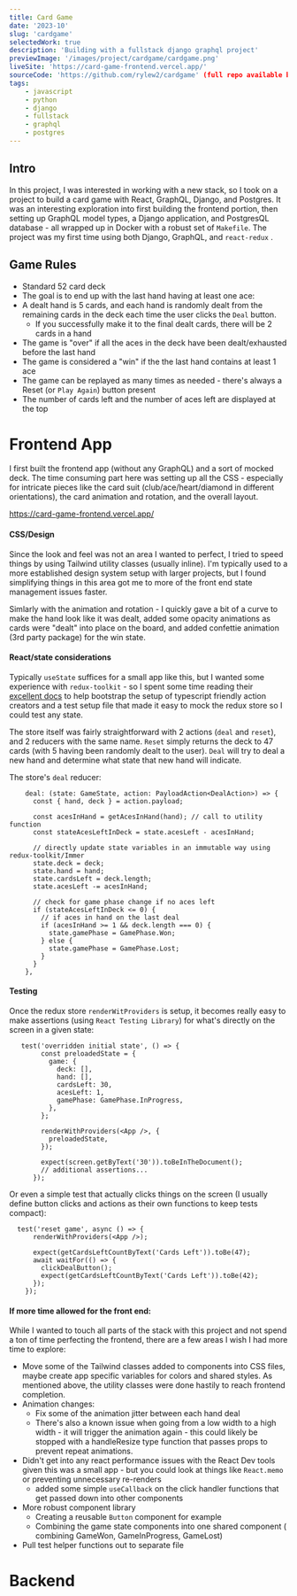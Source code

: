 ```yaml
---
title: Card Game
date: '2023-10'
slug: 'cardgame'
selectedWork: true
description: 'Building with a fullstack django graphql project'
previewImage: '/images/project/cardgame/cardgame.png'
liveSite: 'https://card-game-frontend.vercel.app/'
sourceCode: 'https://github.com/rylew2/cardgame' (full repo available by request)
tags:
    - javascript
    - python
    - django
    - fullstack
    - graphql
    - postgres
---
```


## Intro

In this project, I was interested in working with a new stack, so I took on a project to build a card game with React, GraphQL, Django, and Postgres. It was an interesting exploration into first building the frontend portion, then setting up GraphQL model types, a Django application, and PostgresQL database - all wrapped up in Docker with a robust set of `Makefile`. The project was my first time using both Django, GraphQL, and `react-redux` .

## Game Rules

-   Standard 52 card deck
-   The goal is to end up with the last hand having at least one ace:
-   A dealt hand is 5 cards, and each hand is randomly dealt from the remaining cards in the deck each time the user clicks the `Deal` button.
    -   If you successfully make it to the final dealt cards, there will be 2 cards in a hand
-   The game is "over" if all the aces in the deck have been dealt/exhausted before the last hand
-   The game is considered a "win" if the the last hand contains at least 1 ace
-   The game can be replayed as many times as needed - there's always a Reset (or `Play Again`) button present
-   The number of cards left and the number of aces left are displayed at the top


# Frontend App

I first built the frontend app (without any GraphQL) and a sort of mocked deck. The time consuming part here was setting up all the CSS - especially for intricate pieces like the card suit (club/ace/heart/diamond in different orientations), the card animation and rotation, and the overall layout.

https://card-game-frontend.vercel.app/

#### CSS/Design

Since the look and feel was not an area I wanted to perfect, I tried to speed things by using Tailwind utility classes (usually inline). I'm typically used to a more established design system setup with larger projects, but I found simplifying things in this area got me to more of the front end state management issues faster.

Simlarly with the animation and rotation - I quickly gave a bit of a curve to make the hand look like it was dealt, added some opacity animations as cards were "dealt" into place on the board, and added confettie animation (3rd party package) for the win state.

#### React/state considerations

 Typically `useState` suffices for a small app like this, but I wanted some experience with `redux-toolkit` - so I spent some time reading their [excellent docs](https://redux-toolkit.js.org/tutorials/typescript) to help bootstrap the setup of typescript friendly action creators and a test setup file that made it easy to mock the redux store so I could test any state.

The store itself was fairly straightforward with 2 actions (`deal` and `reset`), and 2 reducers with the same name. `Reset` simply returns the deck to 47 cards (with 5 having been randomly dealt to the user). `Deal` will try to deal a new hand and determine what state that new hand will indicate.

The store's `deal` reducer:
```
    deal: (state: GameState, action: PayloadAction<DealAction>) => {
      const { hand, deck } = action.payload;

      const acesInHand = getAcesInHand(hand); // call to utility function
      const stateAcesLeftInDeck = state.acesLeft - acesInHand;

      // directly update state variables in an immutable way using redux-toolkit/Immer
      state.deck = deck;
      state.hand = hand;
      state.cardsLeft = deck.length;
      state.acesLeft -= acesInHand;

      // check for game phase change if no aces left
      if (stateAcesLeftInDeck <= 0) {
        // if aces in hand on the last deal
        if (acesInHand >= 1 && deck.length === 0) {
          state.gamePhase = GamePhase.Won;
        } else {
          state.gamePhase = GamePhase.Lost;
        }
      }
    },
```


#### Testing

Once the redux store `renderWitProviders` is setup, it becomes really easy to make assertions (using `React Testing Library`) for what's directly on the screen in a given state:

```
   test('overridden initial state', () => {
        const preloadedState = {
          game: {
            deck: [],
            hand: [],
            cardsLeft: 30,
            acesLeft: 1,
            gamePhase: GamePhase.InProgress,
          },
        };

        renderWithProviders(<App />, {
          preloadedState,
        });

        expect(screen.getByText('30')).toBeInTheDocument();
        // additional assertions...
      });
```

Or even a simple test that actually clicks things on the screen (I usually define button clicks and actions as their own functions to keep tests compact):
```
  test('reset game', async () => {
      renderWithProviders(<App />);

      expect(getCardsLeftCountByText('Cards Left')).toBe(47);
      await waitFor(() => {
        clickDealButton();
        expect(getCardsLeftCountByText('Cards Left')).toBe(42);
      });
    });
```

#### If more time allowed for the front end:
While I wanted to touch all parts of the stack with this project and not spend a ton of time perfecting the frontend, there are a few areas I wish I had more time to explore:

- Move some of the Tailwind classes added to components into CSS files, maybe create app specific variables for colors and shared styles. As mentioned above, the utility classes were done hastily to reach frontend completion.
- Animation changes:
    - Fix some of the animation jitter between each hand deal
    - There's also a known issue when going from a low width to a high width - it will trigger the animation again - this could likely be stopped with a handleResize type function that passes props to prevent repeat animations.
- Didn't get into any react performance issues with the React Dev tools given this was a small app - but you could look at things like `React.memo` or preventing unnecessary re-renders
     - added some simple `useCallback` on the click handler functions that get passed down into other components
- More robust component library
    - Creating a reusable `Button` component for example
    - Combining the game state components into one shared component ( combining GameWon, GameInProgress, GameLost)
- Pull test helper functions out to separate file




# Backend


